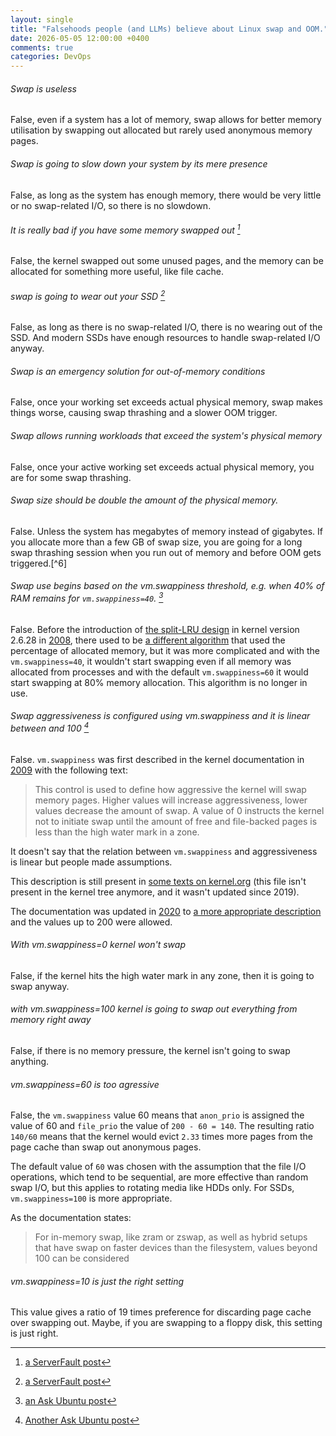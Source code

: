 ```yaml
---
layout: single
title: "Falsehoods people (and LLMs) believe about Linux swap and OOM."
date: 2026-05-05 12:00:00 +0400
comments: true
categories: DevOps
---
```



###### Swap is useless
False, even if a system has a lot of memory, swap allows for better memory
utilisation by swapping out allocated but rarely used anonymous memory pages.

###### Swap is going to slow down your system by its mere presence
False, as long as the system has enough memory, there would be very little or
no swap-related I/O, so there is no slowdown.

###### It is really bad if you have some memory swapped out [^1]
False, the kernel swapped out some unused pages, and the memory can be
allocated for something more useful, like file cache.

###### swap is going to wear out your SSD [^2]
False, as long as there is no swap-related I/O, there is no wearing out of the
SSD. And modern SSDs have enough resources to handle swap-related I/O anyway.

###### Swap is an emergency solution for out-of-memory conditions
False, once your working set exceeds actual physical memory, swap makes things
worse, causing swap thrashing and a slower OOM trigger.

###### Swap allows running workloads that exceed the system's physical memory
False, once your active working set exceeds actual physical memory, you are for some swap thrashing.

###### Swap size should be double the amount of the physical memory.
False. Unless the system has megabytes of memory instead of gigabytes. If you
allocate more than a few GB of swap size, you are going for a long swap
thrashing session when you run out of memory and before OOM gets triggered.[^6]

###### Swap use begins based on the vm.swappiness threshold, e.g. when 40% of RAM remains for `vm.swappiness=40`. [^3]
False. Before the introduction of [the split-LRU design](https://linux-mm.org/PageReplacementDesign) in kernel version 2.6.28
in [2008](https://github.com/torvalds/linux/commit/4f98a2fee8acdb4ac84545df98cccecfd130f8db), there used to be [a different algorithm](https://lwn.net/Articles/83588/) 
that used the percentage of allocated memory, but it was more complicated and
with the `vm.swappiness=40`, it wouldn't start swapping even if all memory was
allocated from processes and with the default `vm.swappiness=60` it would start
swapping at 80% memory allocation. This algorithm is no longer in use.

###### Swap aggressiveness is configured using vm.swappiness and it is linear between and 100 [^4]
False. `vm.swappiness` was first described in the kernel documentation in
[2009](https://github.com/torvalds/linux/commit/db0fb1848a645b0b1b033765f3a5244e7afd2e3c)
with the following text:
> This control is used to define how aggressive the kernel will swap
memory pages.  Higher values will increase aggressiveness, lower values
decrease the amount of swap.  A value of 0 instructs the kernel not to initiate
swap until the amount of free and file-backed pages is less than the high water
mark in a zone.

It doesn't say that the relation between `vm.swappiness` and aggressiveness is
linear but people made assumptions.

This description is still present in [some texts on
kernel.org](https://www.kernel.org/doc/Documentation/sysctl/vm.txt) (this file
isn't present in the kernel tree anymore, and it wasn't updated since 2019).

The documentation was updated in [2020](https://github.com/torvalds/linux/commit/c843966c556d7370bb32e7319a6d164cb8c70ae2) to [a more appropriate description](https://docs.kernel.org/admin-guide/sysctl/vm.html#swappiness) and the values up to 200 were allowed.

###### With vm.swappiness=0 kernel won't swap
False, if the kernel hits the high water mark in any zone, then it is going to swap anyway.
###### with vm.swappiness=100 kernel is going to swap out everything from memory right away
False, if there is no memory pressure, the kernel isn't going to swap anything.
###### vm.swappiness=60 is too agressive
False, the `vm.swappiness` value 60 means that `anon_prio` is assigned the
value of 60 and `file_prio` the value of `200 - 60 = 140`. The resulting ratio
`140/60` means that the kernel would evict `2.33` times more pages from the
page cache than swap out anonymous pages.

The default value of `60` was chosen with the assumption that the file I/O
operations, which tend to be sequential, are more effective than random swap
I/O, but this applies to rotating media like HDDs only. For SSDs,
`vm.swappiness=100` is more appropriate.

As the documentation states:
> For in-memory swap, like zram or zswap, as well as hybrid setups that have
> swap on faster devices than the filesystem, values beyond 100 can be
> considered

###### vm.swappiness=10 is just the right setting
This value gives a ratio of 19 times preference for discarding page cache over
swapping out. Maybe, if you are swapping to a floppy disk, this setting is just
right.


[^1]: [a ServerFault post](https://serverfault.com/questions/1179908/will-full-swap-slow-down-the-server-even-though-ram-is-free)
[^2]: [a ServerFault post](https://serverfault.com/a/1180029/23022)
[^3]: [an Ask Ubuntu post](https://askubuntu.com/questions/969065/why-is-swap-being-used-when-vm-swappiness-is-0/969072)
[^4]: [Another Ask Ubuntu post](https://askubuntu.com/questions/103915/how-do-i-configure-swappiness)

